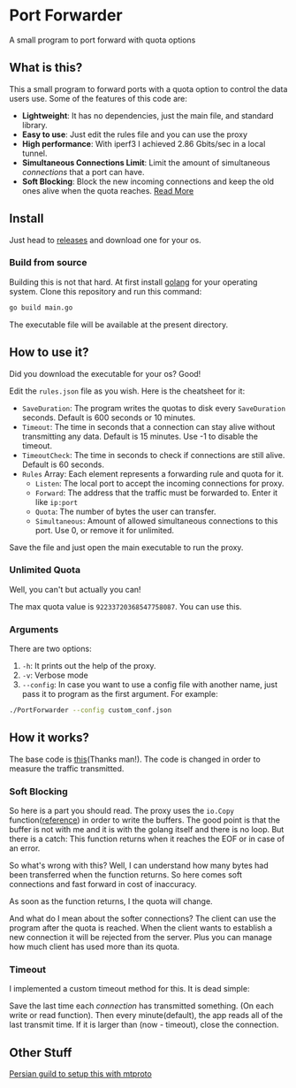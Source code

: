 # Port Forwarder
A small program to port forward with quota options
## What is this?
This a small program to forward ports with a quota option to control the data users use.
Some of the features of this code are:
* **Lightweight**: It has no dependencies, just the main file, and standard library.
* **Easy to use**: Just edit the rules file and you can use the proxy
* **High performance**: With iperf3 I achieved 2.86 Gbits/sec in a local tunnel.
* **Simultaneous Connections Limit**: Limit the amount of simultaneous _connections_ that a port can have.
* **Soft Blocking**: Block the new incoming connections and keep the old ones alive when the quota reaches. [Read More](#Soft-Blocking)

## Install
Just head to [releases](https://github.com/HirbodBehnam/PortForwarder/releases) and download one for your os.
### Build from source
Building this is not that hard. At first install [golang](https://golang.org/dl/) for your operating system. Clone this repository and run this command:
```bash
go build main.go
```
The executable file will be available at the present directory.
## How to use it?
Did you download the executable for your os? Good!

Edit the `rules.json` file as you wish. Here is the cheatsheet for it:
* `SaveDuration`: The program writes the quotas to disk every `SaveDuration` seconds. Default is 600 seconds or 10 minutes.
* `Timeout`: The time in seconds that a connection can stay alive without transmitting any data. Default is 15 minutes. Use -1 to disable the timeout.
* `TimeoutCheck`: The time in seconds to check if connections are still alive. Default is 60 seconds.
* `Rules` Array: Each element represents a forwarding rule and quota for it.
    * `Listen`: The local port to accept the incoming connections for proxy.
    * `Forward`: The address that the traffic must be forwarded to. Enter it like `ip:port`
    * `Quota`: The number of bytes the user can transfer.
    * `Simultaneous`: Amount of allowed simultaneous connections to this port. Use 0, or remove it for unlimited.
    
Save the file and just open the main executable to run the proxy.
### Unlimited Quota
Well, you can't but actually you can!

The max quota value is `92233720368547758087`. You can use this.
### Arguments
There are two options:
1. `-h`: It prints out the help of the proxy.
2. `-v`: Verbose mode
3. `--config`: In case you want to use a config file with another name, just pass it to program as the first argument. For example:
```bash
./PortForwarder --config custom_conf.json
```
## How it works?
The base code is [this](https://gist.github.com/qhwa/cb9d3851450bff3b705e)(Thanks man!). The code is changed in order to measure the traffic transmitted.
### Soft Blocking
So here is a part you should read. The proxy uses the `io.Copy` function([reference](https://golang.org/pkg/io/#Copy)) in order to write the buffers. The good point is that the buffer is not with me and it is with the golang itself and there is no loop. But there is a catch: This function returns when it reaches the EOF or in case of an error.

So what's wrong with this? Well, I can understand how many bytes had been transferred when the function returns. So here comes soft connections and fast forward in cost of inaccuracy.

As soon as the function returns, I the quota will change.

And what do I mean about the softer connections? The client can use the program after the quota is reached. When the client wants to establish a new connection it will be rejected from the server. Plus you can manage how much client has used more than its quota.

### Timeout
I implemented a custom timeout method for this. It is dead simple:

Save the last time each _connection_ has transmitted something. (On each write or read function). Then every minute(default), the app reads all of the last transmit time. If it is larger than (now - timeout), close the connection.

## Other Stuff
[Persian guild to setup this with mtproto](http://www.mediafire.com/file/4u3khp5oj7ecgxk/%25D9%2585%25D8%25AD%25D8%25AF%25D9%2588%25D8%25AF_%25DA%25A9%25D8%25B1%25D8%25AF%25D9%2586_%25DA%25A9%25D8%25A7%25D8%25B1%25D8%25A8%25D8%25B1%25D8%25A7%25D9%2586.pdf/file)
